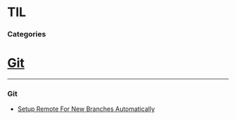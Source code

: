# TIL

### Categories

# [Git](#git)

---

### Git

- [Setup Remote For New Branches Automatically](git/setup-remote-for-new-branches-automatically)
